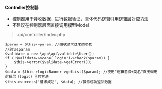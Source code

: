 #### Controller控制器
* 控制器用于接收数据，进行数据验证，具体代码逻辑引用逻辑层对应方法
* 不建议在控制器层面直接调用模型Model
> api/controller/Index.php
```
$param = $this->param; //接收请求过来的参数
//验证$param
$validate = new \app\api\validate\User();
if (!$validate->scene('login')->check($param)) {
    $this->error($validate->getError());
}
$data = $this->logicBanner->getList($param); //使用"逻辑前缀+类名"直接调用逻辑层（logic）里的方法
$this->success('请求成功', $data); //操作成功返回数据
```
